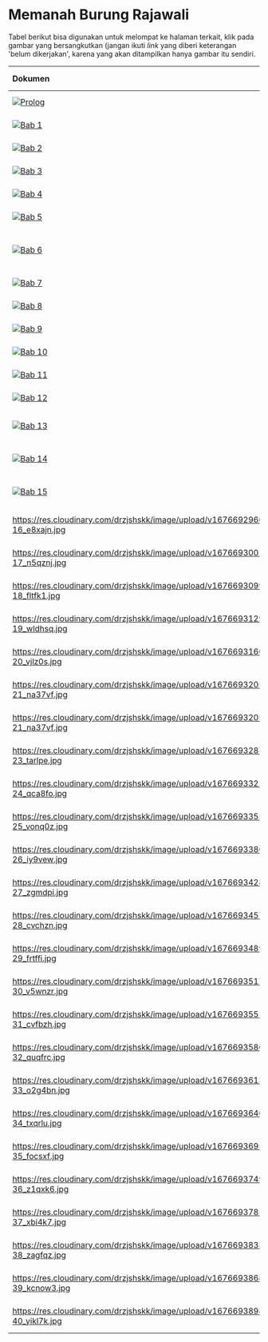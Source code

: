 # Memanah Burung Rajawali

Tabel berikut bisa digunakan untuk melompat ke halaman terkait, klik pada gambar yang bersangkutkan (jangan ikuti
_link_ yang diberi keterangan 'belum dikerjakan', karena yang akan ditampilkan hanya gambar itu sendiri.


| Dokumen |   Status / Keterangan    |
|  :---   |   :---:                  | 
| [![Prolog](https://res.cloudinary.com/drzjshskk/image/upload/c_scale,w_64/v1676716319/sdyxz/originals/loch-00_x3cshn.jpg)](intro.md) | Prolog, lengkap |
| [![Bab 1](https://res.cloudinary.com/drzjshskk/image/upload/c_scale,w_64/v1676662508/sdyxz/originals/ch01_qqa6or.jpg)](bab1.md) | Bab 1, lengkap |
| [![Bab 2](https://res.cloudinary.com/drzjshskk/image/upload/c_scale,w_64/v1676666031/sdyxz/originals/ch02_hrww24.jpg)](bab2.md) | Bab 2, lengkap |
| [![Bab 3](https://res.cloudinary.com/drzjshskk/image/upload/c_scale,w_64/v1676668128/sdyxz/originals/loch-03_pk9ptl.jpg)](bab3.md) | Bab 3 - lengkap |
| [![Bab 4](https://res.cloudinary.com/drzjshskk/image/upload/c_scale,w_64/v1676692605/sdyxz/originals/loch-04_xgfiqj.jpg)](bab4.md) | Bab 4 - lengkap |
| [![Bab 5](https://res.cloudinary.com/drzjshskk/image/upload/c_scale,w_64/v1676692567/sdyxz/originals/loch-05_exhrii.jpg)](bab5.md) | Bab 5 - lengkap |
| [![Bab 6](https://res.cloudinary.com/drzjshskk/image/upload/c_scale,w_64/v1676692655/sdyxz/originals/loch-06_hqtnmd.jpg)](bab6.md) | Bab 6 - masih _mentah_, harus diedit |
| [![Bab 7](https://res.cloudinary.com/drzjshskk/image/upload/c_scale,w_64/v1676662508/sdyxz/originals/ch07_ijj1tf.jpg)](bab7.md) | Bab 7 - lengkap |
| [![Bab 8](https://res.cloudinary.com/drzjshskk/image/upload/c_scale,w_64/v1676692724/sdyxz/originals/loch-08_yhusym.jpg)](bab8.md) | Bab 8 - lengkap |
| [![Bab 9](https://res.cloudinary.com/drzjshskk/image/upload/c_scale,w_64/v1676692753/sdyxz/originals/loch-09_fpvxuk.jpg)](bab9.md) | Bab 9 - lengkap |
| [![Bab 10](https://res.cloudinary.com/drzjshskk/image/upload/c_scale,w_64/v1676692788/sdyxz/originals/loch-10_nsxcbk.jpg)](bab10.md) | Bab 10 - lengkap |
| [![Bab 11](https://res.cloudinary.com/drzjshskk/image/upload/c_scale,w_64/v1676692824/sdyxz/originals/loch-11_pmioc0.jpg)](bab11.md) | Bab 11 - lengkap |
| [![Bab 12](https://res.cloudinary.com/drzjshskk/image/upload/c_scale,w_64/v1676662508/sdyxz/originals/ch12_shdy3n.jpg)](bab12.md) | Bab 12 - belum selesai |
| [![Bab 13](https://res.cloudinary.com/drzjshskk/image/upload/c_scale,w_64/v1676692862/sdyxz/originals/loch-13_q1tnfz.jpg)](bab13.md) | Bab 13 - belum diterjemahkan |
| [![Bab 14](https://res.cloudinary.com/drzjshskk/image/upload/c_scale,w_64/v1676692895/sdyxz/originals/loch-14_fkrvnr.jpg)](bab14.md) | Bab 14 - belum diterjemahkan |
| [![Bab 15](https://res.cloudinary.com/drzjshskk/image/upload/c_scale,w_64/v1676692925/sdyxz/originals/loch-15_bqilvq.jpg)](bab15) | Bab 15 - belum dikerjakan |
| https://res.cloudinary.com/drzjshskk/image/upload/v1676692966/sdyxz/originals/loch-16_e8xajn.jpg | Bab 16 - belum dikerjakan |
| https://res.cloudinary.com/drzjshskk/image/upload/v1676693001/sdyxz/originals/loch-17_n5qznj.jpg | Bab 17 - belum dikerjakan |
| https://res.cloudinary.com/drzjshskk/image/upload/v1676693099/sdyxz/originals/loch-18_fltfk1.jpg | Bab 18 - belum dikerjakan |
| https://res.cloudinary.com/drzjshskk/image/upload/v1676693129/sdyxz/originals/loch-19_wldhsq.jpg | Bab 19 - belum dikerjakan |
| https://res.cloudinary.com/drzjshskk/image/upload/v1676693160/sdyxz/originals/loch-20_vjlz0s.jpg | Bab 20 - belum dikerjakan |
| https://res.cloudinary.com/drzjshskk/image/upload/v1676693205/sdyxz/originals/loch-21_na37vf.jpg | Bab 21 - belum dikerjakan |
| https://res.cloudinary.com/drzjshskk/image/upload/v1676693205/sdyxz/originals/loch-21_na37vf.jpg | Bab 22 - belum dikerjakan |
| https://res.cloudinary.com/drzjshskk/image/upload/v1676693287/sdyxz/originals/loch-23_tarlpe.jpg | Bab 23 - belum dikerjakan |
| https://res.cloudinary.com/drzjshskk/image/upload/v1676693322/sdyxz/originals/loch-24_qca8fo.jpg | Bab 24 - belum dikerjakan |
| https://res.cloudinary.com/drzjshskk/image/upload/v1676693355/sdyxz/originals/loch-25_vonq0z.jpg | Bab 25 - belum dikerjakan |
| https://res.cloudinary.com/drzjshskk/image/upload/v1676693386/sdyxz/originals/loch-26_iy9vew.jpg | Bab 26 - belum dikerjakan |
| https://res.cloudinary.com/drzjshskk/image/upload/v1676693428/sdyxz/originals/loch-27_zgmdpi.jpg | Bab 27 - belum dikerjakan |
| https://res.cloudinary.com/drzjshskk/image/upload/v1676693457/sdyxz/originals/loch-28_cvchzn.jpg | Bab 28 - belum dikerjakan |
| https://res.cloudinary.com/drzjshskk/image/upload/v1676693489/sdyxz/originals/loch-29_frtffi.jpg | Bab 29 - belum dikerjakan |
| https://res.cloudinary.com/drzjshskk/image/upload/v1676693517/sdyxz/originals/loch-30_v5wnzr.jpg | Bab 30 - belum dikerjakan |
| https://res.cloudinary.com/drzjshskk/image/upload/v1676693551/sdyxz/originals/loch-31_cvfbzh.jpg | Bab 31 - belum dikerjakan |
| https://res.cloudinary.com/drzjshskk/image/upload/v1676693580/sdyxz/originals/loch-32_quqfrc.jpg | Bab 32 - belum dikerjakan |
| https://res.cloudinary.com/drzjshskk/image/upload/v1676693613/sdyxz/originals/loch-33_o2g4bn.jpg | Bab 33 - belum dikerjakan |
| https://res.cloudinary.com/drzjshskk/image/upload/v1676693640/sdyxz/originals/loch-34_txqrlu.jpg | Bab 34 - belum dikerjakan |
| https://res.cloudinary.com/drzjshskk/image/upload/v1676693695/sdyxz/originals/loch-35_focsxf.jpg | Bab 35 - belum dikerjakan |
| https://res.cloudinary.com/drzjshskk/image/upload/v1676693749/sdyxz/originals/loch-36_z1qxk6.jpg | Bab 36 - belum dikerjakan |
| https://res.cloudinary.com/drzjshskk/image/upload/v1676693785/sdyxz/originals/loch-37_xbi4k7.jpg | Bab 37 - belum dikerjakan |
| https://res.cloudinary.com/drzjshskk/image/upload/v1676693833/sdyxz/originals/loch-38_zagfqz.jpg | Bab 38 - belum dikerjakan |
| https://res.cloudinary.com/drzjshskk/image/upload/v1676693868/sdyxz/originals/loch-39_kcnow3.jpg | Bab 39 - belum dikerjakan |
| https://res.cloudinary.com/drzjshskk/image/upload/v1676693898/sdyxz/originals/loch-40_yikl7k.jpg | Bab 40 - belum dikerjakan |
